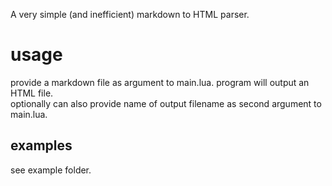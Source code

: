 
A very simple (and inefficient) markdown to HTML parser.  

# usage  
provide a markdown file as argument to main.lua. program will output an HTML file.  
optionally can also provide name of output filename as second argument to main.lua.  

## examples  
see example folder.


